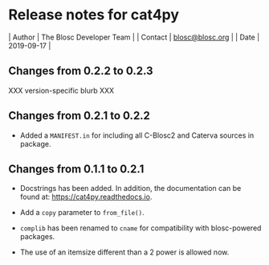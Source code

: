 # Release notes for cat4py

| Author | The Blosc Developer Team |
| Contact | blosc@blosc.org |
| Date | 2019-09-17 |


## Changes from 0.2.2 to 0.2.3

XXX version-specific blurb XXX


## Changes from 0.2.1 to 0.2.2

* Added a `MANIFEST.in` for including all C-Blosc2 and Caterva sources in package.


## Changes from 0.1.1 to 0.2.1

* Docstrings has been added. In addition, the documentation can be found at:
https://cat4py.readthedocs.io.

* Add a `copy` parameter to `from_file()`.

* `complib` has been renamed to `cname` for compatibility with blosc-powered packages.

* The use of an itemsize different than a 2 power is allowed now.

